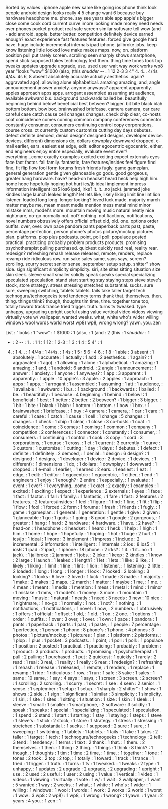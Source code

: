 Sorted by values :
iphone apple new same like going ios phone think look people android design looks really 4 5 change want 6 because buy hardware headphone me. phone. say see years able app apple's bigger close come cook cord current curve imore looking made money need needs over phones pocket product real safe screen similar software tell wow (and - add android. apple. better better. competition definitely device earned enough? exact experience fast features features. forced give google hard have. huge include incremental internals ipad iphone. jailbroke jobs. keep know listening little looked love make makes maps. now, on. platform position pull put rarely screen. scrolling seen sharply shows smartphone, spend stick supposed takes technology text them. thing time tones took top tweaks updates upgrade upgrade, use. used user wait way work works wp8 year "looks "wow" $1000 (also, (this *shudder* -- . 1 12 2-3 3 4" 4. 4... 4/4s 4/4s. 4s 6, 8 absent absolutely accurate actually aesthetics. again? aggravated ago). allowing alone alphabetical. amazing amazing, and, angle announcement answer anxiety. anyone anyways? apparent apparently. apples approach apps apps. arrogant assembled assuming att audience, available awkward b.s. background backwards bailed be. beautifully beginning behind below! beneficial best between? bigger. bit bite black blah bottom bottom. bow box. brainwashed briefcase. camera camera, car care careful case catch cause cell changes changes. check chip clear, co-hosts coat coincidence comes coming common company conferences connector constantly consumer, consumers continuing control copy corporations, course cross. ct currently custom customize cutting day days debutes. defect definite demoed, denial design? designed designs, developer device. devices, different) dimensions do, dollars downplay downward dropped. e-mail earlier, ears. easiest eat edge, edit: editor egocentric egocentric, either, end engineers enjoy entire especially, evaluate event ever? everything...come exactly examples excited exciting expect externals eyes face fact factor. fall family. fantastic, fare features/insides feel figure find fine, fit flip flow fool form forums fresh friends fugly. game gameplan. general generation gentle given glanceable go gods. good gorgeous, greater hang hardware. have? head-on headset heard heck help high him. home hope hopefully hoping hot hurt ics/jb ideal implement impress information intelligent ios5 ios6 ipad, irks? it. it...no jack). jammed joke kindles large launch leaked length? let lets like, likely liking limit line lint lion listener. loaded long long. longer looking? loved luck made. majority march matter maybe me, mean meant media mention mess metal mind minor mistake mms, model's more. mountain moving music natural neatly nice nightmare, no-go normally not. not? nothing. notifiactions, notifications, novel numbers obtrusively offers official offset old, old. one. options order outfits. over, over. own pace pandora pants paperback parts past, paste, percentage perfection, person phone's photos picture/mockup pictures plan. platforms. plop plus podcasts. point, poll poll: populace posted practical. practicing probably problem products products. promising psychotherapist pulling purchased. quickest quickly read real, reality rear. redesign? refreshing rehash release released, remote, renders, replace revamp ride ridiculous row. run sake sales same, says says, screen? scrolling. scurry secret senior sense. september setup setup. shitter" show side. sign significant simplicity simplicity. siri, site sites sitting situation size skin sleek. sleeve small smaller solidly speak speaks special specializing speculated speculation. stand start starting stay staying steps steve steve's stock, store strategy. stress stressing stretched substantial. sucks. sure sure, sweeping switching, tablets tablets. tails take taller target tech technoguru/technogeeks tend tendency terms thank that. themselves. then. thing. things think? though, thoughts tim time, time. together tone top, totally toward track trance tried trigger. truth. turns tv tweaked. type unhappy, upgrading upright useful using value vertical video videos viewing virtually vote w/ wallpaper, wanted weeks. what, white who's wider willing windows wool words world worst wp8) wp8, wrong wrong? yawn. you. zen 

List :
"looks : 1
"wow" : 1
$1000 : 1
(also, : 1
(and : 2
(this : 1
*shudder* : 1
- : 2
-- : 1
. : 1
1 : 1
12 : 1
2-3 : 1
3 : 1
4 : 5
4" : 1
4. : 1
4... : 1
4/4s : 1
4/4s. : 1
4s : 1
5 : 5
6 : 4
6, : 1
8 : 1
able : 3
absent : 1
absolutely : 1
accurate : 1
actually : 1
add : 2
aesthetics. : 1
again? : 1
aggravated : 1
ago). : 1
allowing : 1
alone : 1
alphabetical. : 1
amazing : 1
amazing, : 1
and, : 1
android : 6
android. : 2
angle : 1
announcement : 1
answer : 1
anxiety. : 1
anyone : 1
anyways? : 1
app : 3
apparent : 1
apparently. : 1
apple : 10
apple's : 3
apple. : 2
apples : 1
approach : 1
apps : 1
apps. : 1
arrogant : 1
assembled : 1
assuming : 1
att : 1
audience, : 1
available : 1
awkward : 1
b.s. : 1
background : 1
backwards : 1
bailed : 1
be. : 1
beautifully : 1
because : 4
beginning : 1
behind : 1
below! : 1
beneficial : 1
best : 1
better : 2
better. : 2
between? : 1
bigger : 3
bigger. : 1
bit : 1
bite : 1
black : 1
blah : 1
bottom : 1
bottom. : 1
bow : 1
box. : 1
brainwashed : 1
briefcase. : 1
buy : 4
camera : 1
camera, : 1
car : 1
care : 1
careful : 1
case : 1
catch : 1
cause : 1
cell : 1
change : 5
changes : 1
changes. : 1
check : 1
chip : 1
clear, : 1
close : 3
co-hosts : 1
coat : 1
coincidence : 1
come : 3
comes : 1
coming : 1
common : 1
company : 1
competition : 2
conferences : 1
connector : 1
constantly : 1
consumer, : 1
consumers : 1
continuing : 1
control : 1
cook : 3
copy : 1
cord : 3
corporations, : 1
course : 1
cross. : 1
ct : 1
current : 3
currently : 1
curve : 3
custom : 1
customize : 1
cutting : 1
day : 1
days : 1
debutes. : 1
defect : 1
definite : 1
definitely : 2
demoed, : 1
denial : 1
design : 6
design? : 1
designed : 1
designs, : 1
developer : 1
device : 2
device. : 1
devices, : 1
different) : 1
dimensions : 1
do, : 1
dollars : 1
downplay : 1
downward : 1
dropped. : 1
e-mail : 1
earlier, : 1
earned : 2
ears. : 1
easiest : 1
eat : 1
edge, : 1
edit: : 1
editor : 1
egocentric : 1
egocentric, : 1
either, : 1
end : 1
engineers : 1
enjoy : 1
enough? : 2
entire : 1
especially, : 1
evaluate : 1
event : 1
ever? : 1
everything...come : 1
exact : 2
exactly : 1
examples : 1
excited : 1
exciting : 1
expect : 1
experience : 2
externals : 1
eyes : 1
face : 1
fact : 1
factor. : 1
fall : 1
family. : 1
fantastic, : 1
fare : 1
fast : 2
features : 2
features. : 2
features/insides : 1
feel : 1
figure : 1
find : 1
fine, : 1
fit : 1
flip : 1
flow : 1
fool : 1
forced : 2
form : 1
forums : 1
fresh : 1
friends : 1
fugly. : 1
game : 1
gameplan. : 1
general : 1
generation : 1
gentle : 1
give : 2
given : 1
glanceable : 1
go : 1
gods. : 1
going : 8
good : 1
google : 2
gorgeous, : 1
greater : 1
hang : 1
hard : 2
hardware : 4
hardware. : 1
have. : 2
have? : 1
head-on : 1
headphone : 4
headset : 1
heard : 1
heck : 1
help : 1
high : 1
him. : 1
home : 1
hope : 1
hopefully : 1
hoping : 1
hot : 1
huge : 2
hurt : 1
ics/jb : 1
ideal : 1
imore : 3
implement : 1
impress : 1
include : 2
incremental : 2
information : 1
intelligent : 1
internals : 2
ios : 8
ios5 : 1
ios6 : 1
ipad : 2
ipad, : 1
iphone : 18
iphone. : 2
irks? : 1
it. : 1
it...no : 1
jack). : 1
jailbroke : 2
jammed : 1
jobs. : 2
joke : 1
keep : 2
kindles : 1
know : 2
large : 1
launch : 1
leaked : 1
length? : 1
let : 1
lets : 1
like : 9
like, : 1
likely : 1
liking : 1
limit : 1
line : 1
lint : 1
lion : 1
listener. : 1
listening : 2
little : 2
loaded : 1
long : 1
long. : 1
longer : 1
look : 7
looked : 2
looking : 3
looking? : 1
looks : 6
love : 2
loved : 1
luck : 1
made : 3
made. : 1
majority : 1
make : 2
makes : 2
maps. : 2
march : 1
matter : 1
maybe : 1
me, : 1
me. : 4
mean : 1
meant : 1
media : 1
mention : 1
mess : 1
metal : 1
mind : 1
minor : 1
mistake : 1
mms, : 1
model's : 1
money : 3
more. : 1
mountain : 1
moving : 1
music : 1
natural : 1
neatly : 1
need : 3
needs : 3
new : 10
nice : 1
nightmare, : 1
no-go : 1
normally : 1
not. : 1
not? : 1
nothing. : 1
notifiactions, : 1
notifications, : 1
novel : 1
now, : 2
numbers : 1
obtrusively : 1
offers : 1
official : 1
offset : 1
old, : 1
old. : 1
on. : 2
one. : 1
options : 1
order : 1
outfits. : 1
over : 3
over, : 1
over. : 1
own : 1
pace : 1
pandora : 1
pants : 1
paperback : 1
parts : 1
past, : 1
paste, : 1
people : 7
percentage : 1
perfection, : 1
person : 1
phone : 8
phone's : 1
phone. : 4
phones : 3
photos : 1
picture/mockup : 1
pictures : 1
plan. : 1
platform : 2
platforms. : 1
plop : 1
plus : 1
pocket : 3
podcasts. : 1
point, : 1
poll : 1
poll: : 1
populace : 1
position : 2
posted : 1
practical. : 1
practicing : 1
probably : 1
problem : 1
product : 3
products : 1
products. : 1
promising : 1
psychotherapist : 1
pull : 2
pulling : 1
purchased. : 1
put : 2
quickest : 1
quickly : 1
rarely : 2
read : 1
real : 3
real, : 1
reality : 1
really : 6
rear. : 1
redesign? : 1
refreshing : 1
rehash : 1
release : 1
released, : 1
remote, : 1
renders, : 1
replace : 1
revamp : 1
ride : 1
ridiculous : 1
row. : 1
run : 1
safe : 3
sake : 1
sales : 1
same : 10
same, : 1
say : 4
says : 1
says, : 1
screen : 3
screen. : 2
screen? : 1
scrolling : 2
scrolling. : 1
scurry : 1
secret : 1
see : 4
seen : 2
senior : 1
sense. : 1
september : 1
setup : 1
setup. : 1
sharply : 2
shitter" : 1
show : 1
shows : 2
side. : 1
sign : 1
significant : 1
similar : 3
simplicity : 1
simplicity. : 1
siri, : 1
site : 1
sites : 1
sitting : 1
situation : 1
size : 1
skin : 1
sleek. : 1
sleeve : 1
small : 1
smaller : 1
smartphone, : 2
software : 3
solidly : 1
speak : 1
speaks : 1
special : 1
specializing : 1
speculated : 1
speculation. : 1
spend : 2
stand : 1
start : 1
starting : 1
stay : 1
staying : 1
steps : 1
steve : 1
steve's : 1
stick : 2
stock, : 1
store : 1
strategy. : 1
stress : 1
stressing : 1
stretched : 1
substantial. : 1
sucks. : 1
supposed : 2
sure : 1
sure, : 1
sweeping : 1
switching, : 1
tablets : 1
tablets. : 1
tails : 1
take : 1
takes : 2
taller : 1
target : 1
tech : 1
technoguru/technogeeks : 1
technology : 2
tell : 3
tend : 1
tendency : 1
terms : 1
text : 2
thank : 1
that. : 1
them. : 2
themselves. : 1
then. : 1
thing : 2
thing. : 1
things : 1
think : 8
think? : 1
though, : 1
thoughts : 1
tim : 1
time : 2
time, : 1
time. : 1
together : 1
tone : 1
tones : 2
took : 2
top : 2
top, : 1
totally : 1
toward : 1
track : 1
trance : 1
tried : 1
trigger. : 1
truth. : 1
turns : 1
tv : 1
tweaked. : 1
tweaks : 2
type : 1
unhappy, : 1
updates : 2
upgrade : 2
upgrade, : 2
upgrading : 1
upright : 1
use. : 2
used : 2
useful : 1
user : 2
using : 1
value : 1
vertical : 1
video : 1
videos : 1
viewing : 1
virtually : 1
vote : 1
w/ : 1
wait : 2
wallpaper, : 1
want : 5
wanted : 1
way : 2
weeks. : 1
what, : 1
white : 1
who's : 1
wider : 1
willing : 1
windows : 1
wool : 1
words : 1
work : 2
works : 2
world : 1
worst : 1
wow : 3
wp8 : 2
wp8) : 1
wp8, : 1
wrong : 1
wrong? : 1
yawn. : 1
year : 2
years : 4
you. : 1
zen : 1

